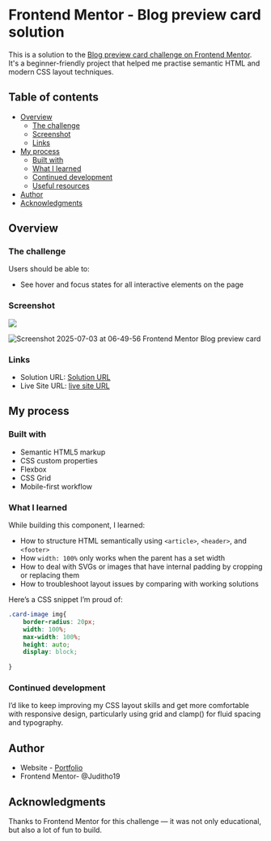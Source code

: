 # Frontend Mentor - Blog preview card solution


This is a solution to the [Blog preview card challenge on Frontend Mentor](https://www.frontendmentor.io/challenges/blog-preview-card-ckPaj01IcS). It's a beginner-friendly project that helped me practise semantic HTML and modern CSS layout techniques.




## Table of contents


- [Overview](#overview)
  - [The challenge](#the-challenge)
  - [Screenshot](#screenshot)
  - [Links](#links)
- [My process](#my-process)
  - [Built with](#built-with)
  - [What I learned](#what-i-learned)
  - [Continued development](#continued-development)
  - [Useful resources](#useful-resources)
- [Author](#author)
- [Acknowledgments](#acknowledgments)




## Overview


### The challenge


Users should be able to:


- See hover and focus states for all interactive elements on the page


### Screenshot


![](./screenshot.jpg)

![Screenshot 2025-07-03 at 06-49-56 Frontend Mentor Blog preview card](https://github.com/user-attachments/assets/359796fa-1a9d-4788-8bb7-49f8116f13d1)





### Links


- Solution URL: [Solution URL](https://github.com/Juditho19/blog-preview-card)
- Live Site URL: [live site URL](https://juditho19.github.io/blog-preview-card/)


## My process


### Built with


- Semantic HTML5 markup
- CSS custom properties
- Flexbox
- CSS Grid
- Mobile-first workflow



### What I learned


While building this component, I learned:
- How to structure HTML semantically using `<article>`, `<header>`, and `<footer>`
- How `width: 100%` only works when the parent has a set width
- How to deal with SVGs or images that have internal padding by cropping or replacing them
- How to troubleshoot layout issues by comparing with working solutions


Here’s a CSS snippet I’m proud of:

```css
.card-image img{
    border-radius: 20px;
    width: 100%;
    max-width: 100%;
    height: auto;
    display: block;
   
}
```



### Continued development


I’d like to keep improving my CSS layout skills and get more comfortable with responsive design, particularly using grid and clamp() for fluid spacing and typography.



## Author


- Website - [Portfolio](https://judithonyejekwe.my.canva.site/my-portfolio-website)
- Frontend Mentor- @Juditho19 




## Acknowledgments


Thanks to Frontend Mentor for this challenge — it was not only educational, but also a lot of fun to build.


